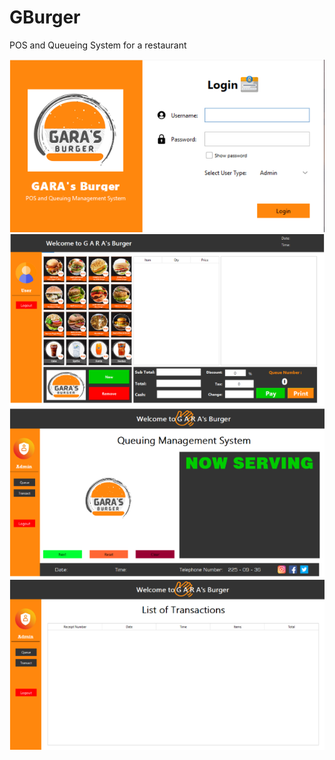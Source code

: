 # GBurger
POS and Queueing System for a restaurant


![Homepage](src/g1.png)
![Homepage](src/g2.png)
![Homepage](src/g3.png)
![Homepage](src/g4.png)
